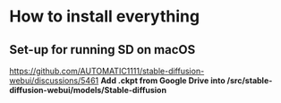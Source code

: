 # How to install everything

## Set-up for running SD on macOS
https://github.com/AUTOMATIC1111/stable-diffusion-webui/discussions/5461
**Add .ckpt from Google Drive into /src/stable-diffusion-webui/models/Stable-diffusion**
